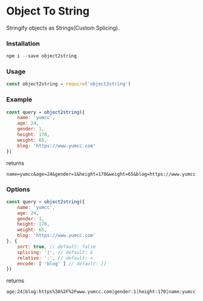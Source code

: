 # Object To String

Stringify objects as Strings(Custom Splicing).

### Installation

````javascript
npm i --save object2string
````

### Usage

````javascript
const object2string = require('object2string')
````

### Example

````javascript
const query = object2string({
    name: 'yumcc',
    age: 24,
    gender: 1,
    height: 170,
    weight: 65,
    blog: 'https://www.yumcc.com'
})
````

returns

````
name=yumcc&age=24&gender=1&height=170&weight=65&blog=https://www.yumcc.com
````

### Options

````javascript
const query = object2string({
    name: 'yumcc',
    age: 24,
    gender: 1,
    height: 170,
    weight: 65,
    blog: 'https://www.yumcc.com'
}, {
    sort: true, // default: false
    splicing: '|', // default: &
    relative: ':', // default: =
    encode: [ 'blog' ] // default: []
})
````

returns

````
age:24|blog:https%3A%2F%2Fwww.yumcc.com|gender:1|height:170|name:yumcc|weight:65
````